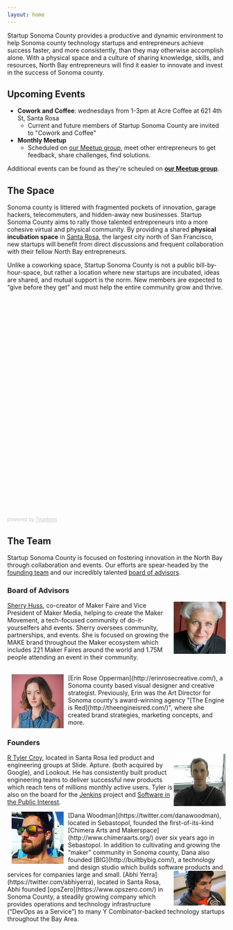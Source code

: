 ```yaml
---
layout: home
---
```


Startup Sonoma County provides a productive and dynamic environment to help
Sonoma county technology startups and entrepreneurs achieve success faster, and
more consistently, than they may otherwise accomplish alone.  With a physical
space and a  culture of sharing knowledge, skills, and resources, North Bay
entrepreneurs will find it easier to innovate and invest in the success of
Sonoma county.

## Upcoming Events

* **Cowork and Coffee**: wednesdays from 1-3pm at Acre Coffee at 621 4th St, Santa Rosa
  * Current and future members of Startup Sonoma County are invited to "Cowork and Coffee"
* **Monthly Meetup**
  * Scheduled on [our Meetup group](https://www.meetup.com/Startup-Sonoma/),
    meet other entrepreneurs to get feedback, share challenges, find solutions.


Additional events can be found as they're scheuled on **[our Meetup group](https://www.meetup.com/Startup-Sonoma/)**.


## The Space

Sonoma county is littered with fragmented pockets of innovation, garage
hackers, telecommuters, and hidden-away new businesses. Startup Sonoma County
aims to rally those talented entrepreneurs into a more cohesive virtual and
physical community. By providing a shared **physical incubation space** in
[Santa Rosa](https://en.wikipedia.org/wiki/Santa_Rosa,_Ca),
the largest city north of San Francisco, new startups will benefit from direct
discussions and frequent collaboration with their fellow North Bay
entrepreneurs.

Unlike a coworking space, Startup Sonoma County is not a public
bill-by-hour-space, but rather a location where new startups are incubated,
ideas are shared, and mutual support is the norm. New members are expected to
“give before they get” and must help the entire community grow and thrive.

<div class="typeform-widget" data-url="https://opszero.typeform.com/to/RDjEDM" style="width: 100%; height: 500px;"></div> <script> (function() { var qs,js,q,s,d=document, gi=d.getElementById, ce=d.createElement, gt=d.getElementsByTagName, id="typef_orm", b="https://embed.typeform.com/"; if(!gi.call(d,id)) { js=ce.call(d,"script"); js.id=id; js.src=b+"embed.js"; q=gt.call(d,"script")[0]; q.parentNode.insertBefore(js,q) } })() </script> <div style="font-family: Sans-Serif;font-size: 12px;color: #999;opacity: 0.5; padding-top: 5px;"> powered by <a href="https://admin.typeform.com/signup?utm_campaign=RDjEDM&utm_source=typeform.com-9917016-Pro&utm_medium=typeform&utm_content=typeform-embedded-poweredbytypeform&utm_term=EN" style="color: #999" target="_blank">Typeform</a> </div>


## The Team

Startup Sonoma County is focused on fostering innovation in the
North Bay through collaboration and events. Our efforts are spear-headed by the [founding
team](#founders) and our incredibly talented [board of advisors](#advisors).

<a name="advisors"></a>
### Board of Advisors

<img src="images/team/sherry.jpeg" width="120" alt="Sherry Huss" align="right"/>

[Sherry Huss](https://twitter.com/SherryHuss), co-creator of Maker Faire and
Vice President of Maker Media, helping to create the Maker Movement, a
tech-focused community of do-it-yourselfers ahd events.  Sherry oversees
community, partnerships, and events. She is focused on growing the MAKE brand
throughout the Maker ecosystem which includes 221 Maker Faires around the world
and 1.75M people attending an event in their community.

<br clear="all"/>

<img src="images/team/erin.jpeg" width="120" alt="Erin Rose" hspace="10" align="left"/>
[Erin Rose Opperman](http://erinrosecreative.com/), a Sonoma county based visual designer and creative strategist. Previously, Erin was the Art Director for Sonoma
county's award-winning agency "[The Engine is
Red](http://theengineisred.com/)", where she created brand strategies,
marketing concepts, and more.

<br clear="all"/>

<a name="founders"></a>
### Founders

<img src="images/team/rtyler.jpeg" width="120" alt="R Tyler Croy" align="right"/>

[R Tyler Croy](https://twitter.com/agentdero),
located in Santa Rosa led product and engineering groups at Slide. Apture.
(both acquired by Google), and Lookout. He has consistently built product
engineering teams to deliver successful new products which reach tens of
millions monthly active users. Tyler is also on the board for the
[Jenkins](https://jenkins.io) project and [Software in the Public
Interest](https://spi-inc.org).


<img src="images/team/danawoodman.jpeg" width="120" hspace="10" alt="Dana Woodman" align="left"/>
[Dana Woodman](https://twitter.com/danawoodman),
located in Sebastopol, founded the first-of-its-kind [Chimera Arts and
Makerspace](http://www.chimeraarts.org/) over six years ago in Sebastopol. In
addition to cultivating and growing the “maker” community in Sonoma county,
Dana also founded [BIG](http://builtbybig.com/), a technology and design studio
which builds software products and services for companies large and small.

<img src="images/team/abhiyerra.jpeg" width="120" alt="Abhi Yerra" align="right"/>
[Abhi Yerra](https://twitter.com/abhiyerra),
 located in Santa Rosa, Abhi founded [opsZero](https://www.opszero.com/) in
Sonoma County, a steadily growing company which provides operations and
technology infrastructure (“DevOps as a Service”) to many Y Combinator-backed
technology startups throughout the Bay Area.

<br clear="all"/>
